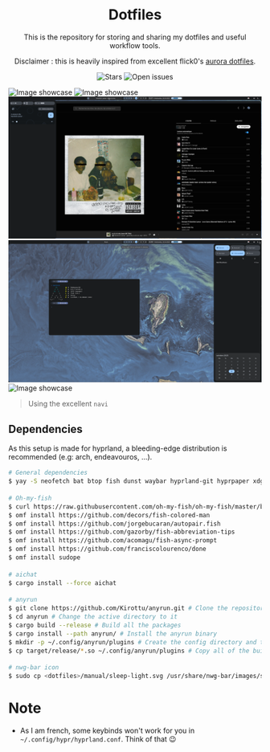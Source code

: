 <h1 align="center">Dotfiles</h1>
<p align="center">This is the repository for storing and sharing my dotfiles and useful workflow tools.<p>
<p align="center">Disclaimer : this is heavily inspired from excellent flick0's <a href="https://github.com/flick0/dotfiles/tree/aurora">aurora dotfiles</a>.<p>
<div align="center">
    <img alt="Stars" src="https://img.shields.io/github/stars/cynikkk/dotfiles?style=for-the-badge">
    <img alt="Open issues" src="https://img.shields.io/github/issues/cynikkk/dotfiles?style=for-the-badge">
</div>

![Image showcase](assets/showcase-1.png)
![Image showcase](assets/showcase-2.png)
![Image showcase](assets/showcase-3.png)
![Image showcase](assets/showcase-4.png)
![Image showcase](assets/showcase-5.png)
> Using the excellent `navi`

## Dependencies

As this setup is made for hyprland, a bleeding-edge distribution is recommended (e.g: arch, endeavouros, ...).

```bash
# General dependencies
$ yay -S neofetch bat btop fish dunst waybar hyprland-git hyprpaper xdg-desktop-portal-hyprland-git polkit-kde-agent navi zoxide swaylock-effects thunar flameshot-git cliphist nwg-bar avizo pamixer light

# Oh-my-fish
$ curl https://raw.githubusercontent.com/oh-my-fish/oh-my-fish/master/bin/install | fish
$ omf install https://github.com/decors/fish-colored-man
$ omf install https://github.com/jorgebucaran/autopair.fish
$ omf install https://github.com/gazorby/fish-abbreviation-tips
$ omf install https://github.com/acomagu/fish-async-prompt
$ omf install https://github.com/franciscolourenco/done
$ omf install sudope

# aichat
$ cargo install --force aichat

# anyrun
$ git clone https://github.com/Kirottu/anyrun.git # Clone the repository
$ cd anyrun # Change the active directory to it
$ cargo build --release # Build all the packages
$ cargo install --path anyrun/ # Install the anyrun binary
$ mkdir -p ~/.config/anyrun/plugins # Create the config directory and the plugins subdirectory
$ cp target/release/*.so ~/.config/anyrun/plugins # Copy all of the built plugins to the correct directory

# nwg-bar icon
$ sudo cp <dotfiles>/manual/sleep-light.svg /usr/share/nwg-bar/images/system-sleep.svg
```

# Note

* As I am french, some keybinds won't work for you in `~/.config/hypr/hyprland.conf`. Think of that 😉
